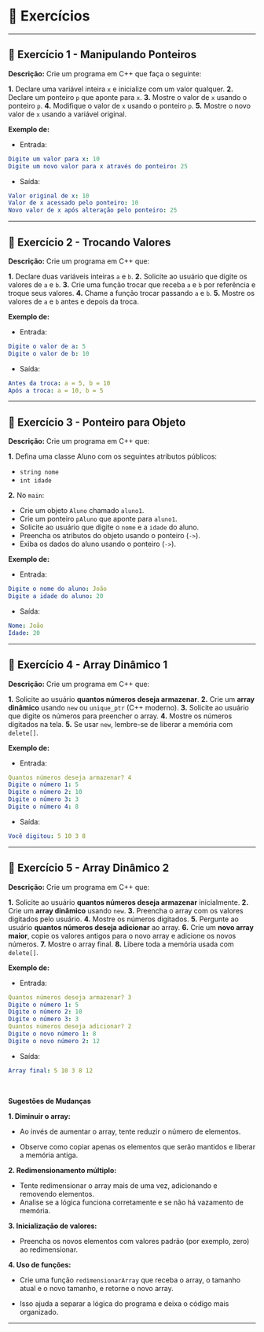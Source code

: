# 📝 Exercícios

---

## 🔹 Exercício 1 - Manipulando Ponteiros
**Descrição:** Crie um programa em C++ que faça o seguinte:

**1.** Declare uma variável inteira `x` e inicialize com um valor qualquer.
**2.** Declare um ponteiro `p` que aponte para `x`.
**3.** Mostre o valor de `x` usando o ponteiro `p`.
**4.** Modifique o valor de `x` usando o ponteiro `p`.
**5.** Mostre o novo valor de `x` usando a variável original.

**Exemplo de:**

- Entrada:
```yaml
Digite um valor para x: 10
Digite um novo valor para x através do ponteiro: 25
```

- Saída:
```yaml
Valor original de x: 10
Valor de x acessado pelo ponteiro: 10
Novo valor de x após alteração pelo ponteiro: 25
```

---

## 🔹 Exercício 2 - Trocando Valores
**Descrição:** Crie um programa em C++ que:

**1.** Declare duas variáveis inteiras `a` e `b`.
**2.** Solicite ao usuário que digite os valores de `a` e `b`.
**3.** Crie uma função trocar que receba `a` e `b` por referência e troque seus valores.
**4.** Chame a função trocar passando `a` e `b`.
**5.** Mostre os valores de `a` e `b` antes e depois da troca.

**Exemplo de:**

- Entrada:
```yaml
Digite o valor de a: 5
Digite o valor de b: 10
```

- Saída:
```yaml
Antes da troca: a = 5, b = 10
Após a troca: a = 10, b = 5
```

---

## 🔹 Exercício 3 - Ponteiro para Objeto
**Descrição:** Crie um programa em C++ que:

**1.** Defina uma classe Aluno com os seguintes atributos públicos:
- `string nome`
- `int idade`

**2.** No `main`:

- Crie um objeto `Aluno` chamado `aluno1`.
- Crie um ponteiro `pAluno` que aponte para `aluno1`.
- Solicite ao usuário que digite o `nome` e a `idade` do aluno.
- Preencha os atributos do objeto usando o ponteiro (`->`).
- Exiba os dados do aluno usando o ponteiro (`->`).

**Exemplo de:**

- Entrada:
```yaml
Digite o nome do aluno: João
Digite a idade do aluno: 20 
```

- Saída:
```yaml
Nome: João
Idade: 20
```

---

## 🔹 Exercício 4 - Array Dinâmico 1
**Descrição:** Crie um programa em C++ que:

**1.** Solicite ao usuário **quantos números deseja armazenar**.
**2.** Crie um **array dinâmico** usando `new` ou `unique_ptr` (C++ moderno).
**3.** Solicite ao usuário que digite os números para preencher o array.
**4.** Mostre os números digitados na tela.
**5.** Se usar `new`, lembre-se de liberar a memória com `delete[]`.

**Exemplo de:**

- Entrada:
```yaml
Quantos números deseja armazenar? 4
Digite o número 1: 5
Digite o número 2: 10
Digite o número 3: 3
Digite o número 4: 8
```

- Saída:
```yaml
Você digitou: 5 10 3 8
```

---

## 🔹 Exercício 5 - Array Dinâmico 2
**Descrição:** Crie um programa em C++ que:

**1.** Solicite ao usuário **quantos números deseja armazenar** inicialmente.
**2.** Crie um **array dinâmico** usando `new`.
**3.** Preencha o array com os valores digitados pelo usuário.
**4.** Mostre os números digitados.
**5.** Pergunte ao usuário **quantos números deseja adicionar** ao array.
**6.** Crie um **novo array maior**, copie os valores antigos para o novo array e adicione os novos números.
**7.** Mostre o array final.
**8.** Libere toda a memória usada com `delete[]`.

**Exemplo de:**

- Entrada:
```yaml
Quantos números deseja armazenar? 3
Digite o número 1: 5
Digite o número 2: 10
Digite o número 3: 3
Quantos números deseja adicionar? 2
Digite o novo número 1: 8
Digite o novo número 2: 12
```

- Saída:
```yaml
Array final: 5 10 3 8 12
```

<br>

**Sugestões de Mudanças**

**1. Diminuir o array:**

- Ao invés de aumentar o array, tente reduzir o número de elementos.

- Observe como copiar apenas os elementos que serão mantidos e liberar a memória antiga.

**2. Redimensionamento múltiplo:**

- Tente redimensionar o array mais de uma vez, adicionando e removendo elementos.
- Analise se a lógica funciona corretamente e se não há vazamento de memória.

**3. Inicialização de valores:**

- Preencha os novos elementos com valores padrão (por exemplo, zero) ao redimensionar.

**4. Uso de funções:**

- Crie uma função `redimensionarArray` que receba o array, o tamanho atual e o novo tamanho, e retorne o novo array.

- Isso ajuda a separar a lógica do programa e deixa o código mais organizado.

---